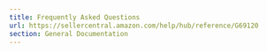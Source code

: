 ```yaml
---
title: Frequently Asked Questions
url: https://sellercentral.amazon.com/help/hub/reference/G69120
section: General Documentation
---
```




